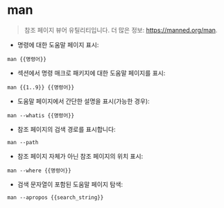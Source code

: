 # man

> 참조 페이지 뷰어 유틸리티입니다.
> 더 많은 정보: <https://manned.org/man>.

- 명령에 대한 도움말 페이지 표시:

`man {{명령어}}`

- 섹션에서 명령 매크로 패키지에 대한 도움말 페이지를 표시:

`man {{1..9}} {{명령어}}`

- 도움말 페이지에서 간단한 설명을 표시(가능한 경우):

`man --whatis {{명령어}}`

- 참조 페이지의 검색 경로를 표시합니다:

`man --path`

- 참조 페이지 자체가 아닌 참조 페이지의 위치 표시:

`man --where {{명령어}}`

- 검색 문자열이 포함된 도움말 페이지 탐색:

`man --apropos {{search_string}}`
